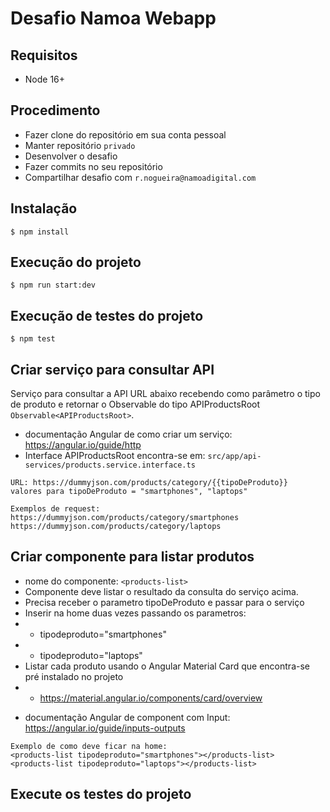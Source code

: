 # Desafio Namoa Webapp

## Requisitos
 - Node 16+

## Procedimento
 - Fazer clone do repositório em sua conta pessoal
 - Manter repositório `privado`
 - Desenvolver o desafio
 - Fazer commits no seu repositório
 - Compartilhar desafio com `r.nogueira@namoadigital.com`

## Instalação
```
$ npm install
```

## Execução do projeto
```
$ npm run start:dev
```

## Execução de testes do projeto
```
$ npm test
```

## Criar serviço para consultar API
Serviço para consultar a API URL abaixo recebendo como parâmetro o tipo de produto e retornar o Observable do tipo APIProductsRoot `Observable<APIProductsRoot>`.

* documentação Angular de como criar um serviço: https://angular.io/guide/http
* Interface APIProductsRoot encontra-se em: `src/app/api-services/products.service.interface.ts`
```
URL: https://dummyjson.com/products/category/{{tipoDeProduto}}
valores para tipoDeProduto = "smartphones", "laptops"

Exemplos de request:
https://dummyjson.com/products/category/smartphones
https://dummyjson.com/products/category/laptops
```

## Criar componente para listar produtos
 - nome do componente: `<products-list>`
 - Componente deve listar o resultado da consulta do serviço acima.
 - Precisa receber o parametro tipoDeProduto e passar para o serviço
 - Inserir na home duas vezes passando os parametros:
 - - tipodeproduto="smartphones"
 - - tipodeproduto="laptops"
 - Listar cada produto usando o Angular Material Card que encontra-se pré instalado no projeto
 - - https://material.angular.io/components/card/overview

* documentação Angular de component com Input: https://angular.io/guide/inputs-outputs

```
Exemplo de como deve ficar na home:
<products-list tipodeproduto="smartphones"></products-list>
<products-list tipodeproduto="laptops"></products-list>
```

## Execute os testes do projeto
